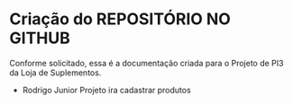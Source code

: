 # Criação do REPOSITÓRIO NO GITHUB

Conforme solicitado, essa é a documentação criada para o Projeto de PI3 da Loja de Suplementos.


* Rodrigo Junior Projeto ira cadastrar produtos



